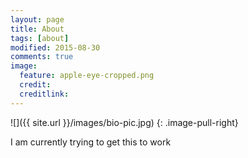 ```yaml
---
layout: page
title: About
tags: [about]
modified: 2015-08-30
comments: true
image:
  feature: apple-eye-cropped.png
  credit:
  creditlink:
---
```


![]({{ site.url }}/images/bio-pic.jpg)
{: .image-pull-right}

I am currently trying to get this to work
